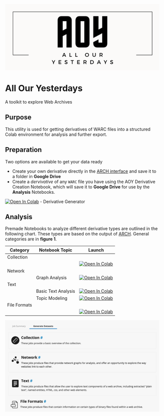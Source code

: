 
![AOY_Logo](AOY_Logo.png)

# All Our Yesterdays
A toolkit to explore Web Archives

## Purpose

This utility is used for getting derivatives of WARC files into a structured Colab environment for analysis and further export. 


## Preparation

Two options are available to get your data ready

- Create your own derivative directly in the [ARCH interface](https://webdata.archive-it.org/ait/login) and save it to a folder in **Google Drive**
- Create a _dervivative_ of any `WARC` file you have using the AOY Derivative Creation Notebook, which will save it to **Google Drive** for use by the **Analysis** Notebooks. 

[![Open In Colab](https://colab.research.google.com/assets/colab-badge.svg)](https://colab.research.google.com/github/BrockDSL/AOYTK/blob/main/AUT_DerivativeGenerator.ipynb) - Derivative Generator

## Analysis

Premade Notebooks to analyze different derivative types are outlined in the following chart. These types are based on the output of [ARCH](https://support.archive-it.org/hc/en-us/articles/360061122492-Introduction-to-the-Archive-It-Research-Services-Cloud). General categories are in **figure 1**. 


|Category   |Notebook Topic   | Launch    |
|---|---|---|
|Collection|   |   |
|    |    |  [![Open In Colab](https://colab.research.google.com/assets/colab-badge.svg)](https://colab.research.google.com/github/BrockDSL/AOYTK/blob/main/)   |
|Network|   |  |
|   |Graph Analysis   | [![Open In Colab](https://colab.research.google.com/assets/colab-badge.svg)](https://colab.research.google.com/github/BrockDSL/AOYTK/blob/main/AOY_Text_BasicTextAnalysis.ipynb)   |
|Text   |   |   |
|   |Basic Text Analysis   | [![Open In Colab](https://colab.research.google.com/assets/colab-badge.svg)](https://colab.research.google.com/github/BrockDSL/AOYTK/blob/main/)   |
|   |Topic Modeling   | [![Open In Colab](https://colab.research.google.com/assets/colab-badge.svg)](https://colab.research.google.com/github/BrockDSL/AOYTK/blob/main/)   |
|File Formats|   |   |
|    |    |  [![Open In Colab](https://colab.research.google.com/assets/colab-badge.svg)](https://colab.research.google.com/github/BrockDSL/AOYTK/blob/main/)   |


![category types](category_types.png)
